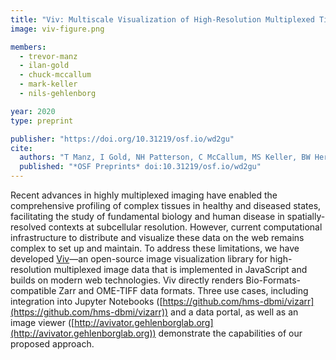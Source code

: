 ```yaml
---
title: "Viv: Multiscale Visualization of High-Resolution Multiplexed Tissue Data on the Web"
image: viv-figure.png

members:
  - trevor-manz
  - ilan-gold
  - chuck-mccallum
  - mark-keller
  - nils-gehlenborg

year: 2020
type: preprint

publisher: "https://doi.org/10.31219/osf.io/wd2gu"
cite:
  authors: "T Manz, I Gold, NH Patterson, C McCallum, MS Keller, BW Herr II, K Börner, J Spraggins, N Gehlenborg"
  published: "*OSF Preprints* doi:10.31219/osf.io/wd2gu"
---
```

Recent advances in highly multiplexed imaging have enabled the comprehensive profiling of complex tissues in healthy and diseased states, facilitating the study of fundamental biology and human disease in spatially-resolved contexts at subcellular resolution. However, current computational infrastructure to distribute and visualize these data on the web remains complex to set up and maintain. To address these limitations, we have developed [Viv](https://github.com/hms-dbmi/viv)—an open-source image visualization library for high-resolution multiplexed image data that is implemented in JavaScript and builds on modern web technologies. Viv directly renders Bio-Formats-compatible Zarr and OME-TIFF data formats. Three use cases, including integration into Jupyter Notebooks ([https://github.com/hms-dbmi/vizarr](https://github.com/hms-dbmi/vizarr)) and a data portal, as well as an image viewer ([http://avivator.gehlenborglab.org](http://avivator.gehlenborglab.org)) demonstrate the capabilities of our proposed approach.
